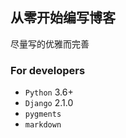 ## 从零开始编写博客
尽量写的优雅而完善

### For developers
* `Python` 3.6+
* `Django` 2.1.0
* `pygments`
* `markdown`

